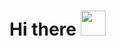 # Hi there <img src="https://media.tenor.com/images/fbe87eaae3021042c02739d0634306f2/tenor.gif" width = "40px" height="40px" />
